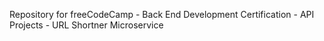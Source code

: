 Repository for freeCodeCamp - Back End Development Certification - API Projects - URL Shortner Microservice